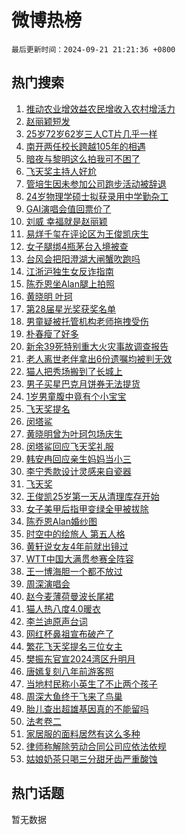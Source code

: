 # 微博热榜

`最后更新时间：2024-09-21 21:21:36 +0800`

## 热门搜索

1. [推动农业增效益农民增收入农村增活力](https://m.weibo.cn/search?containerid=100103type%3D1%26t%3D10%26q%3D%23%E6%8E%A8%E5%8A%A8%E5%86%9C%E4%B8%9A%E5%A2%9E%E6%95%88%E7%9B%8A%E5%86%9C%E6%B0%91%E5%A2%9E%E6%94%B6%E5%85%A5%E5%86%9C%E6%9D%91%E5%A2%9E%E6%B4%BB%E5%8A%9B%23&stream_entry_id=51&isnewpage=1&extparam=seat%3D1%26q%3D%2523%25E6%258E%25A8%25E5%258A%25A8%25E5%2586%259C%25E4%25B8%259A%25E5%25A2%259E%25E6%2595%2588%25E7%259B%258A%25E5%2586%259C%25E6%25B0%2591%25E5%25A2%259E%25E6%2594%25B6%25E5%2585%25A5%25E5%2586%259C%25E6%259D%2591%25E5%25A2%259E%25E6%25B4%25BB%25E5%258A%259B%2523%26pos%3D0%26cate%3D10103%26filter_type%3Drealtimehot%26stream_entry_id%3D51%26c_type%3D51%26dgr%3D0%26display_time%3D1726924895%26pre_seqid%3D172692489595701235216144)
1. [赵丽颖短发](https://m.weibo.cn/search?containerid=100103type%3D1%26t%3D10%26q%3D%E8%B5%B5%E4%B8%BD%E9%A2%96%E7%9F%AD%E5%8F%91&stream_entry_id=31&isnewpage=1&extparam=seat%3D1%26cate%3D5001%26lcate%3D5001%26band_rank%3D1%26stream_entry_id%3D31%26q%3D%25E8%25B5%25B5%25E4%25B8%25BD%25E9%25A2%2596%25E7%259F%25AD%25E5%258F%2591%26dgr%3D0%26flag%3D1%26filter_type%3Drealtimehot%26realpos%3D1%26c_type%3D31%26pos%3D0%26display_time%3D1726924895%26pre_seqid%3D172692489595701235216144)
1. [25岁72岁62岁三人CT片几乎一样](https://m.weibo.cn/search?containerid=100103type%3D1%26t%3D10%26q%3D%2325%E5%B2%8172%E5%B2%8162%E5%B2%81%E4%B8%89%E4%BA%BACT%E7%89%87%E5%87%A0%E4%B9%8E%E4%B8%80%E6%A0%B7%23&stream_entry_id=31&isnewpage=1&extparam=seat%3D1%26cate%3D5001%26lcate%3D5001%26band_rank%3D2%26stream_entry_id%3D31%26q%3D%252325%25E5%25B2%258172%25E5%25B2%258162%25E5%25B2%2581%25E4%25B8%2589%25E4%25BA%25BACT%25E7%2589%2587%25E5%2587%25A0%25E4%25B9%258E%25E4%25B8%2580%25E6%25A0%25B7%2523%26dgr%3D0%26flag%3D2%26filter_type%3Drealtimehot%26realpos%3D2%26c_type%3D31%26pos%3D1%26display_time%3D1726924895%26pre_seqid%3D172692489595701235216144)
1. [南开两任校长跨越105年的相遇](https://m.weibo.cn/search?containerid=100103type%3D1%26t%3D10%26q%3D%23%E5%8D%97%E5%BC%80%E4%B8%A4%E4%BB%BB%E6%A0%A1%E9%95%BF%E8%B7%A8%E8%B6%8A105%E5%B9%B4%E7%9A%84%E7%9B%B8%E9%81%87%23&stream_entry_id=31&isnewpage=1&extparam=seat%3D1%26cate%3D5001%26lcate%3D5001%26band_rank%3D3%26stream_entry_id%3D31%26q%3D%2523%25E5%258D%2597%25E5%25BC%2580%25E4%25B8%25A4%25E4%25BB%25BB%25E6%25A0%25A1%25E9%2595%25BF%25E8%25B7%25A8%25E8%25B6%258A105%25E5%25B9%25B4%25E7%259A%2584%25E7%259B%25B8%25E9%2581%2587%2523%26dgr%3D0%26flag%3D32768%26filter_type%3Drealtimehot%26realpos%3D3%26c_type%3D31%26pos%3D2%26display_time%3D1726924895%26pre_seqid%3D172692489595701235216144)
1. [暗夜与黎明这么拍我可不困了](https://m.weibo.cn/search?containerid=100103type%3D1%26t%3D10%26q%3D%23%E6%9A%97%E5%A4%9C%E4%B8%8E%E9%BB%8E%E6%98%8E%E8%BF%99%E4%B9%88%E6%8B%8D%E6%88%91%E5%8F%AF%E4%B8%8D%E5%9B%B0%E4%BA%86%23&stream_entry_id=31&isnewpage=1&extparam=seat%3D1%26cate%3D5001%26lcate%3D5001%26band_rank%3D4%26stream_entry_id%3D31%26is_ad_pos%3D1%26q%3D%2523%25E6%259A%2597%25E5%25A4%259C%25E4%25B8%258E%25E9%25BB%258E%25E6%2598%258E%25E8%25BF%2599%25E4%25B9%2588%25E6%258B%258D%25E6%2588%2591%25E5%258F%25AF%25E4%25B8%258D%25E5%259B%25B0%25E4%25BA%2586%2523%26dgr%3D0%26adid%3D255743%26filter_type%3Drealtimehot%26c_type%3D31%26pos%3D3%26display_time%3D1726924895%26pre_seqid%3D172692489595701235216144)
1. [飞天奖主持人好尬](https://m.weibo.cn/search?containerid=100103type%3D1%26t%3D10%26q%3D%E9%A3%9E%E5%A4%A9%E5%A5%96%E4%B8%BB%E6%8C%81%E4%BA%BA%E5%A5%BD%E5%B0%AC&stream_entry_id=31&isnewpage=1&extparam=seat%3D1%26cate%3D5001%26lcate%3D5001%26band_rank%3D4%26stream_entry_id%3D31%26q%3D%25E9%25A3%259E%25E5%25A4%25A9%25E5%25A5%2596%25E4%25B8%25BB%25E6%258C%2581%25E4%25BA%25BA%25E5%25A5%25BD%25E5%25B0%25AC%26dgr%3D0%26flag%3D1%26filter_type%3Drealtimehot%26realpos%3D4%26c_type%3D31%26pos%3D4%26display_time%3D1726924895%26pre_seqid%3D172692489595701235216144)
1. [管培生因未参加公司跑步活动被辞退](https://m.weibo.cn/search?containerid=100103type%3D1%26t%3D10%26q%3D%23%E7%AE%A1%E5%9F%B9%E7%94%9F%E5%9B%A0%E6%9C%AA%E5%8F%82%E5%8A%A0%E5%85%AC%E5%8F%B8%E8%B7%91%E6%AD%A5%E6%B4%BB%E5%8A%A8%E8%A2%AB%E8%BE%9E%E9%80%80%23&stream_entry_id=31&isnewpage=1&extparam=seat%3D1%26cate%3D5001%26lcate%3D5001%26band_rank%3D5%26stream_entry_id%3D31%26q%3D%2523%25E7%25AE%25A1%25E5%259F%25B9%25E7%2594%259F%25E5%259B%25A0%25E6%259C%25AA%25E5%258F%2582%25E5%258A%25A0%25E5%2585%25AC%25E5%258F%25B8%25E8%25B7%2591%25E6%25AD%25A5%25E6%25B4%25BB%25E5%258A%25A8%25E8%25A2%25AB%25E8%25BE%259E%25E9%2580%2580%2523%26dgr%3D0%26flag%3D0%26filter_type%3Drealtimehot%26realpos%3D5%26c_type%3D31%26pos%3D5%26display_time%3D1726924895%26pre_seqid%3D172692489595701235216144)
1. [24岁物理学硕士拟获录用中学勤杂工](https://m.weibo.cn/search?containerid=100103type%3D1%26t%3D10%26q%3D%2324%E5%B2%81%E7%89%A9%E7%90%86%E5%AD%A6%E7%A1%95%E5%A3%AB%E6%8B%9F%E8%8E%B7%E5%BD%95%E7%94%A8%E4%B8%AD%E5%AD%A6%E5%8B%A4%E6%9D%82%E5%B7%A5%23&stream_entry_id=31&isnewpage=1&extparam=seat%3D1%26cate%3D5001%26lcate%3D5001%26band_rank%3D6%26stream_entry_id%3D31%26q%3D%252324%25E5%25B2%2581%25E7%2589%25A9%25E7%2590%2586%25E5%25AD%25A6%25E7%25A1%2595%25E5%25A3%25AB%25E6%258B%259F%25E8%258E%25B7%25E5%25BD%2595%25E7%2594%25A8%25E4%25B8%25AD%25E5%25AD%25A6%25E5%258B%25A4%25E6%259D%2582%25E5%25B7%25A5%2523%26dgr%3D0%26flag%3D1%26filter_type%3Drealtimehot%26realpos%3D6%26c_type%3D31%26pos%3D6%26display_time%3D1726924895%26pre_seqid%3D172692489595701235216144)
1. [GAI演唱会值回票价了](https://m.weibo.cn/search?containerid=100103type%3D1%26t%3D10%26q%3D%23GAI%E6%BC%94%E5%94%B1%E4%BC%9A%E5%80%BC%E5%9B%9E%E7%A5%A8%E4%BB%B7%E4%BA%86%23&stream_entry_id=31&isnewpage=1&extparam=seat%3D1%26cate%3D5001%26lcate%3D5001%26band_rank%3D7%26stream_entry_id%3D31%26is_ad_pos%3D1%26q%3D%2523GAI%25E6%25BC%2594%25E5%2594%25B1%25E4%25BC%259A%25E5%2580%25BC%25E5%259B%259E%25E7%25A5%25A8%25E4%25BB%25B7%25E4%25BA%2586%2523%26dgr%3D0%26adid%3D256098%26filter_type%3Drealtimehot%26c_type%3D31%26pos%3D7%26display_time%3D1726924895%26pre_seqid%3D172692489595701235216144)
1. [刘威 幸福就是赵丽颖](https://m.weibo.cn/search?containerid=100103type%3D1%26t%3D10%26q%3D%E5%88%98%E5%A8%81+%E5%B9%B8%E7%A6%8F%E5%B0%B1%E6%98%AF%E8%B5%B5%E4%B8%BD%E9%A2%96&stream_entry_id=31&isnewpage=1&extparam=seat%3D1%26cate%3D5001%26lcate%3D5001%26band_rank%3D7%26stream_entry_id%3D31%26q%3D%25E5%2588%2598%25E5%25A8%2581%2520%25E5%25B9%25B8%25E7%25A6%258F%25E5%25B0%25B1%25E6%2598%25AF%25E8%25B5%25B5%25E4%25B8%25BD%25E9%25A2%2596%26dgr%3D0%26flag%3D1%26filter_type%3Drealtimehot%26realpos%3D7%26c_type%3D31%26pos%3D8%26display_time%3D1726924895%26pre_seqid%3D172692489595701235216144)
1. [易烊千玺在评论区为王俊凯庆生](https://m.weibo.cn/search?containerid=100103type%3D1%26t%3D10%26q%3D%23%E6%98%93%E7%83%8A%E5%8D%83%E7%8E%BA%E5%9C%A8%E8%AF%84%E8%AE%BA%E5%8C%BA%E4%B8%BA%E7%8E%8B%E4%BF%8A%E5%87%AF%E5%BA%86%E7%94%9F%23&stream_entry_id=31&isnewpage=1&extparam=seat%3D1%26cate%3D5001%26lcate%3D5001%26band_rank%3D8%26stream_entry_id%3D31%26q%3D%2523%25E6%2598%2593%25E7%2583%258A%25E5%258D%2583%25E7%258E%25BA%25E5%259C%25A8%25E8%25AF%2584%25E8%25AE%25BA%25E5%258C%25BA%25E4%25B8%25BA%25E7%258E%258B%25E4%25BF%258A%25E5%2587%25AF%25E5%25BA%2586%25E7%2594%259F%2523%26dgr%3D0%26flag%3D16%26filter_type%3Drealtimehot%26realpos%3D8%26c_type%3D31%26pos%3D9%26display_time%3D1726924895%26pre_seqid%3D172692489595701235216144)
1. [女子腿绑4瓶茅台入境被查](https://m.weibo.cn/search?containerid=100103type%3D1%26t%3D10%26q%3D%23%E5%A5%B3%E5%AD%90%E8%85%BF%E7%BB%914%E7%93%B6%E8%8C%85%E5%8F%B0%E5%85%A5%E5%A2%83%E8%A2%AB%E6%9F%A5%23&stream_entry_id=31&isnewpage=1&extparam=seat%3D1%26cate%3D5001%26lcate%3D5001%26band_rank%3D9%26stream_entry_id%3D31%26q%3D%2523%25E5%25A5%25B3%25E5%25AD%2590%25E8%2585%25BF%25E7%25BB%25914%25E7%2593%25B6%25E8%258C%2585%25E5%258F%25B0%25E5%2585%25A5%25E5%25A2%2583%25E8%25A2%25AB%25E6%259F%25A5%2523%26dgr%3D0%26flag%3D0%26filter_type%3Drealtimehot%26realpos%3D9%26c_type%3D31%26pos%3D10%26display_time%3D1726924895%26pre_seqid%3D172692489595701235216144)
1. [台风会把阳澄湖大闸蟹吹跑吗](https://m.weibo.cn/search?containerid=100103type%3D1%26t%3D10%26q%3D%23%E5%8F%B0%E9%A3%8E%E4%BC%9A%E6%8A%8A%E9%98%B3%E6%BE%84%E6%B9%96%E5%A4%A7%E9%97%B8%E8%9F%B9%E5%90%B9%E8%B7%91%E5%90%97%23&stream_entry_id=31&isnewpage=1&extparam=seat%3D1%26cate%3D5001%26lcate%3D5001%26band_rank%3D10%26stream_entry_id%3D31%26q%3D%2523%25E5%258F%25B0%25E9%25A3%258E%25E4%25BC%259A%25E6%258A%258A%25E9%2598%25B3%25E6%25BE%2584%25E6%25B9%2596%25E5%25A4%25A7%25E9%2597%25B8%25E8%259F%25B9%25E5%2590%25B9%25E8%25B7%2591%25E5%2590%2597%2523%26dgr%3D0%26flag%3D1%26filter_type%3Drealtimehot%26realpos%3D10%26c_type%3D31%26pos%3D11%26display_time%3D1726924895%26pre_seqid%3D172692489595701235216144)
1. [江浙沪独生女反诈指南](https://m.weibo.cn/search?containerid=100103type%3D1%26t%3D10%26q%3D%E6%B1%9F%E6%B5%99%E6%B2%AA%E7%8B%AC%E7%94%9F%E5%A5%B3%E5%8F%8D%E8%AF%88%E6%8C%87%E5%8D%97&stream_entry_id=31&isnewpage=1&extparam=seat%3D1%26cate%3D5001%26lcate%3D5001%26band_rank%3D11%26stream_entry_id%3D31%26q%3D%25E6%25B1%259F%25E6%25B5%2599%25E6%25B2%25AA%25E7%258B%25AC%25E7%2594%259F%25E5%25A5%25B3%25E5%258F%258D%25E8%25AF%2588%25E6%258C%2587%25E5%258D%2597%26dgr%3D0%26flag%3D1%26filter_type%3Drealtimehot%26realpos%3D11%26c_type%3D31%26pos%3D12%26display_time%3D1726924895%26pre_seqid%3D172692489595701235216144)
1. [陈乔恩坐Alan腿上拍照](https://m.weibo.cn/search?containerid=100103type%3D1%26t%3D10%26q%3D%23%E9%99%88%E4%B9%94%E6%81%A9%E5%9D%90Alan%E8%85%BF%E4%B8%8A%E6%8B%8D%E7%85%A7%23&stream_entry_id=31&isnewpage=1&extparam=seat%3D1%26cate%3D5001%26lcate%3D5001%26band_rank%3D12%26stream_entry_id%3D31%26q%3D%2523%25E9%2599%2588%25E4%25B9%2594%25E6%2581%25A9%25E5%259D%2590Alan%25E8%2585%25BF%25E4%25B8%258A%25E6%258B%258D%25E7%2585%25A7%2523%26dgr%3D0%26flag%3D1%26filter_type%3Drealtimehot%26realpos%3D12%26c_type%3D31%26pos%3D13%26display_time%3D1726924895%26pre_seqid%3D172692489595701235216144)
1. [黄晓明 叶珂](https://m.weibo.cn/search?containerid=100103type%3D1%26t%3D10%26q%3D%E9%BB%84%E6%99%93%E6%98%8E+%E5%8F%B6%E7%8F%82&stream_entry_id=31&isnewpage=1&extparam=seat%3D1%26cate%3D5001%26lcate%3D5001%26band_rank%3D13%26stream_entry_id%3D31%26q%3D%25E9%25BB%2584%25E6%2599%2593%25E6%2598%258E%2520%25E5%258F%25B6%25E7%258F%2582%26dgr%3D0%26flag%3D2%26filter_type%3Drealtimehot%26realpos%3D13%26c_type%3D31%26pos%3D14%26display_time%3D1726924895%26pre_seqid%3D172692489595701235216144)
1. [第28届星光奖获奖名单](https://m.weibo.cn/search?containerid=100103type%3D1%26t%3D10%26q%3D%23%E7%AC%AC28%E5%B1%8A%E6%98%9F%E5%85%89%E5%A5%96%E8%8E%B7%E5%A5%96%E5%90%8D%E5%8D%95%23&stream_entry_id=31&isnewpage=1&extparam=seat%3D1%26cate%3D5001%26lcate%3D5001%26band_rank%3D14%26stream_entry_id%3D31%26q%3D%2523%25E7%25AC%25AC28%25E5%25B1%258A%25E6%2598%259F%25E5%2585%2589%25E5%25A5%2596%25E8%258E%25B7%25E5%25A5%2596%25E5%2590%258D%25E5%258D%2595%2523%26dgr%3D0%26flag%3D1%26filter_type%3Drealtimehot%26realpos%3D14%26c_type%3D31%26pos%3D15%26display_time%3D1726924895%26pre_seqid%3D172692489595701235216144)
1. [男童疑被托管机构老师拖拽受伤](https://m.weibo.cn/search?containerid=100103type%3D1%26t%3D10%26q%3D%23%E7%94%B7%E7%AB%A5%E7%96%91%E8%A2%AB%E6%89%98%E7%AE%A1%E6%9C%BA%E6%9E%84%E8%80%81%E5%B8%88%E6%8B%96%E6%8B%BD%E5%8F%97%E4%BC%A4%23&stream_entry_id=31&isnewpage=1&extparam=seat%3D1%26cate%3D5001%26lcate%3D5001%26band_rank%3D15%26stream_entry_id%3D31%26q%3D%2523%25E7%2594%25B7%25E7%25AB%25A5%25E7%2596%2591%25E8%25A2%25AB%25E6%2589%2598%25E7%25AE%25A1%25E6%259C%25BA%25E6%259E%2584%25E8%2580%2581%25E5%25B8%2588%25E6%258B%2596%25E6%258B%25BD%25E5%258F%2597%25E4%25BC%25A4%2523%26dgr%3D0%26flag%3D1%26filter_type%3Drealtimehot%26realpos%3D15%26c_type%3D31%26pos%3D16%26display_time%3D1726924895%26pre_seqid%3D172692489595701235216144)
1. [朴春瘦了好多](https://m.weibo.cn/search?containerid=100103type%3D1%26t%3D10%26q%3D%23%E6%9C%B4%E6%98%A5%E7%98%A6%E4%BA%86%E5%A5%BD%E5%A4%9A%23&stream_entry_id=31&isnewpage=1&extparam=seat%3D1%26cate%3D5001%26lcate%3D5001%26band_rank%3D16%26stream_entry_id%3D31%26q%3D%2523%25E6%259C%25B4%25E6%2598%25A5%25E7%2598%25A6%25E4%25BA%2586%25E5%25A5%25BD%25E5%25A4%259A%2523%26dgr%3D0%26flag%3D1%26filter_type%3Drealtimehot%26realpos%3D16%26c_type%3D31%26pos%3D17%26display_time%3D1726924895%26pre_seqid%3D172692489595701235216144)
1. [新余39死特别重大火灾事故调查报告](https://m.weibo.cn/search?containerid=100103type%3D1%26t%3D10%26q%3D%23%E6%96%B0%E4%BD%9939%E6%AD%BB%E7%89%B9%E5%88%AB%E9%87%8D%E5%A4%A7%E7%81%AB%E7%81%BE%E4%BA%8B%E6%95%85%E8%B0%83%E6%9F%A5%E6%8A%A5%E5%91%8A%23&stream_entry_id=31&isnewpage=1&extparam=seat%3D1%26cate%3D5001%26lcate%3D5001%26band_rank%3D17%26stream_entry_id%3D31%26q%3D%2523%25E6%2596%25B0%25E4%25BD%259939%25E6%25AD%25BB%25E7%2589%25B9%25E5%2588%25AB%25E9%2587%258D%25E5%25A4%25A7%25E7%2581%25AB%25E7%2581%25BE%25E4%25BA%258B%25E6%2595%2585%25E8%25B0%2583%25E6%259F%25A5%25E6%258A%25A5%25E5%2591%258A%2523%26dgr%3D0%26flag%3D0%26filter_type%3Drealtimehot%26realpos%3D17%26c_type%3D31%26pos%3D18%26display_time%3D1726924895%26pre_seqid%3D172692489595701235216144)
1. [老人离世老伴拿出6份遗嘱均被判无效](https://m.weibo.cn/search?containerid=100103type%3D1%26t%3D10%26q%3D%23%E8%80%81%E4%BA%BA%E7%A6%BB%E4%B8%96%E8%80%81%E4%BC%B4%E6%8B%BF%E5%87%BA6%E4%BB%BD%E9%81%97%E5%98%B1%E5%9D%87%E8%A2%AB%E5%88%A4%E6%97%A0%E6%95%88%23&stream_entry_id=31&isnewpage=1&extparam=seat%3D1%26cate%3D5001%26lcate%3D5001%26band_rank%3D18%26stream_entry_id%3D31%26q%3D%2523%25E8%2580%2581%25E4%25BA%25BA%25E7%25A6%25BB%25E4%25B8%2596%25E8%2580%2581%25E4%25BC%25B4%25E6%258B%25BF%25E5%2587%25BA6%25E4%25BB%25BD%25E9%2581%2597%25E5%2598%25B1%25E5%259D%2587%25E8%25A2%25AB%25E5%2588%25A4%25E6%2597%25A0%25E6%2595%2588%2523%26dgr%3D0%26flag%3D0%26filter_type%3Drealtimehot%26realpos%3D18%26c_type%3D31%26pos%3D19%26display_time%3D1726924895%26pre_seqid%3D172692489595701235216144)
1. [猫人把秀场搬到了长城上](https://m.weibo.cn/search?containerid=100103type%3D1%26t%3D10%26q%3D%23%E7%8C%AB%E4%BA%BA%E6%8A%8A%E7%A7%80%E5%9C%BA%E6%90%AC%E5%88%B0%E4%BA%86%E9%95%BF%E5%9F%8E%E4%B8%8A%23&stream_entry_id=31&isnewpage=1&extparam=seat%3D1%26cate%3D5001%26lcate%3D5001%26band_rank%3D19%26stream_entry_id%3D31%26q%3D%2523%25E7%258C%25AB%25E4%25BA%25BA%25E6%258A%258A%25E7%25A7%2580%25E5%259C%25BA%25E6%2590%25AC%25E5%2588%25B0%25E4%25BA%2586%25E9%2595%25BF%25E5%259F%258E%25E4%25B8%258A%2523%26dgr%3D0%26flag%3D0%26adid%3D255396%26filter_type%3Drealtimehot%26realpos%3D19%26c_type%3D31%26pos%3D20%26display_time%3D1726924895%26pre_seqid%3D172692489595701235216144)
1. [男子买星巴克月饼券无法提货](https://m.weibo.cn/search?containerid=100103type%3D1%26t%3D10%26q%3D%23%E7%94%B7%E5%AD%90%E4%B9%B0%E6%98%9F%E5%B7%B4%E5%85%8B%E6%9C%88%E9%A5%BC%E5%88%B8%E6%97%A0%E6%B3%95%E6%8F%90%E8%B4%A7%23&stream_entry_id=31&isnewpage=1&extparam=seat%3D1%26cate%3D5001%26lcate%3D5001%26band_rank%3D20%26stream_entry_id%3D31%26q%3D%2523%25E7%2594%25B7%25E5%25AD%2590%25E4%25B9%25B0%25E6%2598%259F%25E5%25B7%25B4%25E5%2585%258B%25E6%259C%2588%25E9%25A5%25BC%25E5%2588%25B8%25E6%2597%25A0%25E6%25B3%2595%25E6%258F%2590%25E8%25B4%25A7%2523%26dgr%3D0%26flag%3D1%26filter_type%3Drealtimehot%26realpos%3D20%26c_type%3D31%26pos%3D21%26display_time%3D1726924895%26pre_seqid%3D172692489595701235216144)
1. [1岁男童腹中竟有个小宝宝](https://m.weibo.cn/search?containerid=100103type%3D1%26t%3D10%26q%3D%231%E5%B2%81%E7%94%B7%E7%AB%A5%E8%85%B9%E4%B8%AD%E7%AB%9F%E6%9C%89%E4%B8%AA%E5%B0%8F%E5%AE%9D%E5%AE%9D%23&stream_entry_id=31&isnewpage=1&extparam=seat%3D1%26cate%3D5001%26lcate%3D5001%26band_rank%3D21%26stream_entry_id%3D31%26q%3D%25231%25E5%25B2%2581%25E7%2594%25B7%25E7%25AB%25A5%25E8%2585%25B9%25E4%25B8%25AD%25E7%25AB%259F%25E6%259C%2589%25E4%25B8%25AA%25E5%25B0%258F%25E5%25AE%259D%25E5%25AE%259D%2523%26dgr%3D0%26flag%3D2%26filter_type%3Drealtimehot%26realpos%3D21%26c_type%3D31%26pos%3D22%26display_time%3D1726924895%26pre_seqid%3D172692489595701235216144)
1. [飞天奖提名](https://m.weibo.cn/search?containerid=100103type%3D1%26t%3D10%26q%3D%E9%A3%9E%E5%A4%A9%E5%A5%96%E6%8F%90%E5%90%8D&stream_entry_id=31&isnewpage=1&extparam=seat%3D1%26cate%3D5001%26lcate%3D5001%26band_rank%3D22%26stream_entry_id%3D31%26q%3D%25E9%25A3%259E%25E5%25A4%25A9%25E5%25A5%2596%25E6%258F%2590%25E5%2590%258D%26dgr%3D0%26flag%3D1%26filter_type%3Drealtimehot%26realpos%3D22%26c_type%3D31%26pos%3D23%26display_time%3D1726924895%26pre_seqid%3D172692489595701235216144)
1. [闵塔鲨](https://m.weibo.cn/search?containerid=100103type%3D1%26t%3D10%26q%3D%E9%97%B5%E5%A1%94%E9%B2%A8&stream_entry_id=31&isnewpage=1&extparam=seat%3D1%26cate%3D5001%26lcate%3D5001%26band_rank%3D23%26stream_entry_id%3D31%26q%3D%25E9%2597%25B5%25E5%25A1%2594%25E9%25B2%25A8%26dgr%3D0%26flag%3D0%26filter_type%3Drealtimehot%26realpos%3D23%26c_type%3D31%26pos%3D24%26display_time%3D1726924895%26pre_seqid%3D172692489595701235216144)
1. [黄晓明曾为叶珂包场庆生](https://m.weibo.cn/search?containerid=100103type%3D1%26t%3D10%26q%3D%23%E9%BB%84%E6%99%93%E6%98%8E%E6%9B%BE%E4%B8%BA%E5%8F%B6%E7%8F%82%E5%8C%85%E5%9C%BA%E5%BA%86%E7%94%9F%23&stream_entry_id=31&isnewpage=1&extparam=seat%3D1%26cate%3D5001%26lcate%3D5001%26band_rank%3D24%26stream_entry_id%3D31%26q%3D%2523%25E9%25BB%2584%25E6%2599%2593%25E6%2598%258E%25E6%259B%25BE%25E4%25B8%25BA%25E5%258F%25B6%25E7%258F%2582%25E5%258C%2585%25E5%259C%25BA%25E5%25BA%2586%25E7%2594%259F%2523%26dgr%3D0%26flag%3D2%26filter_type%3Drealtimehot%26realpos%3D24%26c_type%3D31%26pos%3D25%26display_time%3D1726924895%26pre_seqid%3D172692489595701235216144)
1. [闵塔鲨回应飞天奖礼服](https://m.weibo.cn/search?containerid=100103type%3D1%26t%3D10%26q%3D%E9%97%B5%E5%A1%94%E9%B2%A8%E5%9B%9E%E5%BA%94%E9%A3%9E%E5%A4%A9%E5%A5%96%E7%A4%BC%E6%9C%8D&stream_entry_id=31&isnewpage=1&extparam=seat%3D1%26cate%3D5001%26lcate%3D5001%26band_rank%3D25%26stream_entry_id%3D31%26q%3D%25E9%2597%25B5%25E5%25A1%2594%25E9%25B2%25A8%25E5%259B%259E%25E5%25BA%2594%25E9%25A3%259E%25E5%25A4%25A9%25E5%25A5%2596%25E7%25A4%25BC%25E6%259C%258D%26dgr%3D0%26flag%3D0%26filter_type%3Drealtimehot%26realpos%3D25%26c_type%3D31%26pos%3D26%26display_time%3D1726924895%26pre_seqid%3D172692489595701235216144)
1. [韩安冉回应亲生妈妈当小三](https://m.weibo.cn/search?containerid=100103type%3D1%26t%3D10%26q%3D%23%E9%9F%A9%E5%AE%89%E5%86%89%E5%9B%9E%E5%BA%94%E4%BA%B2%E7%94%9F%E5%A6%88%E5%A6%88%E5%BD%93%E5%B0%8F%E4%B8%89%23&stream_entry_id=31&isnewpage=1&extparam=seat%3D1%26cate%3D5001%26lcate%3D5001%26band_rank%3D26%26stream_entry_id%3D31%26q%3D%2523%25E9%259F%25A9%25E5%25AE%2589%25E5%2586%2589%25E5%259B%259E%25E5%25BA%2594%25E4%25BA%25B2%25E7%2594%259F%25E5%25A6%2588%25E5%25A6%2588%25E5%25BD%2593%25E5%25B0%258F%25E4%25B8%2589%2523%26dgr%3D0%26flag%3D1%26filter_type%3Drealtimehot%26realpos%3D26%26c_type%3D31%26pos%3D27%26display_time%3D1726924895%26pre_seqid%3D172692489595701235216144)
1. [李宁秀款设计灵感来自瓷器](https://m.weibo.cn/search?containerid=100103type%3D1%26t%3D10%26q%3D%E6%9D%8E%E5%AE%81%E7%A7%80%E6%AC%BE%E8%AE%BE%E8%AE%A1%E7%81%B5%E6%84%9F%E6%9D%A5%E8%87%AA%E7%93%B7%E5%99%A8&stream_entry_id=31&isnewpage=1&extparam=seat%3D1%26cate%3D5001%26lcate%3D5001%26band_rank%3D27%26stream_entry_id%3D31%26q%3D%25E6%259D%258E%25E5%25AE%2581%25E7%25A7%2580%25E6%25AC%25BE%25E8%25AE%25BE%25E8%25AE%25A1%25E7%2581%25B5%25E6%2584%259F%25E6%259D%25A5%25E8%2587%25AA%25E7%2593%25B7%25E5%2599%25A8%26dgr%3D0%26flag%3D0%26adid%3D256171%26filter_type%3Drealtimehot%26realpos%3D27%26c_type%3D31%26pos%3D28%26display_time%3D1726924895%26pre_seqid%3D172692489595701235216144)
1. [飞天奖](https://m.weibo.cn/search?containerid=100103type%3D1%26t%3D10%26q%3D%E9%A3%9E%E5%A4%A9%E5%A5%96&stream_entry_id=31&isnewpage=1&extparam=seat%3D1%26cate%3D5001%26lcate%3D5001%26band_rank%3D28%26stream_entry_id%3D31%26q%3D%25E9%25A3%259E%25E5%25A4%25A9%25E5%25A5%2596%26dgr%3D0%26flag%3D0%26filter_type%3Drealtimehot%26realpos%3D28%26c_type%3D31%26pos%3D29%26display_time%3D1726924895%26pre_seqid%3D172692489595701235216144)
1. [王俊凯25岁第一天从清理库存开始](https://m.weibo.cn/search?containerid=100103type%3D1%26t%3D10%26q%3D%23%E7%8E%8B%E4%BF%8A%E5%87%AF25%E5%B2%81%E7%AC%AC%E4%B8%80%E5%A4%A9%E4%BB%8E%E6%B8%85%E7%90%86%E5%BA%93%E5%AD%98%E5%BC%80%E5%A7%8B%23&stream_entry_id=31&isnewpage=1&extparam=seat%3D1%26cate%3D5001%26lcate%3D5001%26band_rank%3D29%26stream_entry_id%3D31%26q%3D%2523%25E7%258E%258B%25E4%25BF%258A%25E5%2587%25AF25%25E5%25B2%2581%25E7%25AC%25AC%25E4%25B8%2580%25E5%25A4%25A9%25E4%25BB%258E%25E6%25B8%2585%25E7%2590%2586%25E5%25BA%2593%25E5%25AD%2598%25E5%25BC%2580%25E5%25A7%258B%2523%26dgr%3D0%26flag%3D0%26filter_type%3Drealtimehot%26realpos%3D29%26c_type%3D31%26pos%3D30%26display_time%3D1726924895%26pre_seqid%3D172692489595701235216144)
1. [女子美甲后指甲变绿全甲被拔除](https://m.weibo.cn/search?containerid=100103type%3D1%26t%3D10%26q%3D%23%E5%A5%B3%E5%AD%90%E7%BE%8E%E7%94%B2%E5%90%8E%E6%8C%87%E7%94%B2%E5%8F%98%E7%BB%BF%E5%85%A8%E7%94%B2%E8%A2%AB%E6%8B%94%E9%99%A4%23&stream_entry_id=31&isnewpage=1&extparam=seat%3D1%26cate%3D5001%26lcate%3D5001%26band_rank%3D30%26stream_entry_id%3D31%26q%3D%2523%25E5%25A5%25B3%25E5%25AD%2590%25E7%25BE%258E%25E7%2594%25B2%25E5%2590%258E%25E6%258C%2587%25E7%2594%25B2%25E5%258F%2598%25E7%25BB%25BF%25E5%2585%25A8%25E7%2594%25B2%25E8%25A2%25AB%25E6%258B%2594%25E9%2599%25A4%2523%26dgr%3D0%26flag%3D0%26filter_type%3Drealtimehot%26realpos%3D30%26c_type%3D31%26pos%3D31%26display_time%3D1726924895%26pre_seqid%3D172692489595701235216144)
1. [陈乔恩Alan婚纱图](https://m.weibo.cn/search?containerid=100103type%3D1%26t%3D10%26q%3D%23%E9%99%88%E4%B9%94%E6%81%A9Alan%E5%A9%9A%E7%BA%B1%E5%9B%BE%23&stream_entry_id=31&isnewpage=1&extparam=seat%3D1%26cate%3D5001%26lcate%3D5001%26band_rank%3D31%26stream_entry_id%3D31%26q%3D%2523%25E9%2599%2588%25E4%25B9%2594%25E6%2581%25A9Alan%25E5%25A9%259A%25E7%25BA%25B1%25E5%259B%25BE%2523%26dgr%3D0%26flag%3D1%26filter_type%3Drealtimehot%26realpos%3D31%26c_type%3D31%26pos%3D32%26display_time%3D1726924895%26pre_seqid%3D172692489595701235216144)
1. [时空中的绘旅人 第五人格](https://m.weibo.cn/search?containerid=100103type%3D1%26t%3D10%26q%3D%E6%97%B6%E7%A9%BA%E4%B8%AD%E7%9A%84%E7%BB%98%E6%97%85%E4%BA%BA+%E7%AC%AC%E4%BA%94%E4%BA%BA%E6%A0%BC&stream_entry_id=31&isnewpage=1&extparam=seat%3D1%26cate%3D5001%26lcate%3D5001%26band_rank%3D32%26stream_entry_id%3D31%26q%3D%25E6%2597%25B6%25E7%25A9%25BA%25E4%25B8%25AD%25E7%259A%2584%25E7%25BB%2598%25E6%2597%2585%25E4%25BA%25BA%2520%25E7%25AC%25AC%25E4%25BA%2594%25E4%25BA%25BA%25E6%25A0%25BC%26dgr%3D0%26flag%3D1%26filter_type%3Drealtimehot%26realpos%3D32%26c_type%3D31%26pos%3D33%26display_time%3D1726924895%26pre_seqid%3D172692489595701235216144)
1. [黄轩说女友4年前就出镜过](https://m.weibo.cn/search?containerid=100103type%3D1%26t%3D10%26q%3D%23%E9%BB%84%E8%BD%A9%E8%AF%B4%E5%A5%B3%E5%8F%8B4%E5%B9%B4%E5%89%8D%E5%B0%B1%E5%87%BA%E9%95%9C%E8%BF%87%23&stream_entry_id=31&isnewpage=1&extparam=seat%3D1%26cate%3D5001%26lcate%3D5001%26band_rank%3D33%26stream_entry_id%3D31%26q%3D%2523%25E9%25BB%2584%25E8%25BD%25A9%25E8%25AF%25B4%25E5%25A5%25B3%25E5%258F%258B4%25E5%25B9%25B4%25E5%2589%258D%25E5%25B0%25B1%25E5%2587%25BA%25E9%2595%259C%25E8%25BF%2587%2523%26dgr%3D0%26flag%3D0%26filter_type%3Drealtimehot%26realpos%3D33%26c_type%3D31%26pos%3D34%26display_time%3D1726924895%26pre_seqid%3D172692489595701235216144)
1. [WTT中国大满贯参赛全阵容](https://m.weibo.cn/search?containerid=100103type%3D1%26t%3D10%26q%3D%23WTT%E4%B8%AD%E5%9B%BD%E5%A4%A7%E6%BB%A1%E8%B4%AF%E5%8F%82%E8%B5%9B%E5%85%A8%E9%98%B5%E5%AE%B9%23&stream_entry_id=31&isnewpage=1&extparam=seat%3D1%26cate%3D5001%26lcate%3D5001%26band_rank%3D34%26stream_entry_id%3D31%26q%3D%2523WTT%25E4%25B8%25AD%25E5%259B%25BD%25E5%25A4%25A7%25E6%25BB%25A1%25E8%25B4%25AF%25E5%258F%2582%25E8%25B5%259B%25E5%2585%25A8%25E9%2598%25B5%25E5%25AE%25B9%2523%26dgr%3D0%26flag%3D1%26filter_type%3Drealtimehot%26realpos%3D34%26c_type%3D31%26pos%3D35%26display_time%3D1726924895%26pre_seqid%3D172692489595701235216144)
1. [王一博海胆一个都不放过](https://m.weibo.cn/search?containerid=100103type%3D1%26t%3D10%26q%3D%23%E7%8E%8B%E4%B8%80%E5%8D%9A%E6%B5%B7%E8%83%86%E4%B8%80%E4%B8%AA%E9%83%BD%E4%B8%8D%E6%94%BE%E8%BF%87%23&stream_entry_id=31&isnewpage=1&extparam=seat%3D1%26cate%3D5001%26lcate%3D5001%26band_rank%3D35%26stream_entry_id%3D31%26q%3D%2523%25E7%258E%258B%25E4%25B8%2580%25E5%258D%259A%25E6%25B5%25B7%25E8%2583%2586%25E4%25B8%2580%25E4%25B8%25AA%25E9%2583%25BD%25E4%25B8%258D%25E6%2594%25BE%25E8%25BF%2587%2523%26dgr%3D0%26flag%3D1%26filter_type%3Drealtimehot%26realpos%3D35%26c_type%3D31%26pos%3D36%26display_time%3D1726924895%26pre_seqid%3D172692489595701235216144)
1. [周深演唱会](https://m.weibo.cn/search?containerid=100103type%3D1%26t%3D10%26q%3D%E5%91%A8%E6%B7%B1%E6%BC%94%E5%94%B1%E4%BC%9A&stream_entry_id=31&isnewpage=1&extparam=seat%3D1%26cate%3D5001%26lcate%3D5001%26band_rank%3D36%26stream_entry_id%3D31%26q%3D%25E5%2591%25A8%25E6%25B7%25B1%25E6%25BC%2594%25E5%2594%25B1%25E4%25BC%259A%26dgr%3D0%26flag%3D1%26filter_type%3Drealtimehot%26realpos%3D36%26c_type%3D31%26pos%3D37%26display_time%3D1726924895%26pre_seqid%3D172692489595701235216144)
1. [赵今麦薄荷曼波长尾裙](https://m.weibo.cn/search?containerid=100103type%3D1%26t%3D10%26q%3D%23%E8%B5%B5%E4%BB%8A%E9%BA%A6%E8%96%84%E8%8D%B7%E6%9B%BC%E6%B3%A2%E9%95%BF%E5%B0%BE%E8%A3%99%23&stream_entry_id=31&isnewpage=1&extparam=seat%3D1%26cate%3D5001%26lcate%3D5001%26band_rank%3D37%26stream_entry_id%3D31%26q%3D%2523%25E8%25B5%25B5%25E4%25BB%258A%25E9%25BA%25A6%25E8%2596%2584%25E8%258D%25B7%25E6%259B%25BC%25E6%25B3%25A2%25E9%2595%25BF%25E5%25B0%25BE%25E8%25A3%2599%2523%26dgr%3D0%26flag%3D1%26filter_type%3Drealtimehot%26realpos%3D37%26c_type%3D31%26pos%3D38%26display_time%3D1726924895%26pre_seqid%3D172692489595701235216144)
1. [猫人热八度4.0暖衣](https://m.weibo.cn/search?containerid=100103type%3D1%26t%3D10%26q%3D%E7%8C%AB%E4%BA%BA%E7%83%AD%E5%85%AB%E5%BA%A64.0%E6%9A%96%E8%A1%A3&stream_entry_id=31&isnewpage=1&extparam=seat%3D1%26cate%3D5001%26lcate%3D5001%26band_rank%3D38%26stream_entry_id%3D31%26q%3D%25E7%258C%25AB%25E4%25BA%25BA%25E7%2583%25AD%25E5%2585%25AB%25E5%25BA%25A64.0%25E6%259A%2596%25E8%25A1%25A3%26dgr%3D0%26flag%3D0%26adid%3D256162%26filter_type%3Drealtimehot%26realpos%3D38%26c_type%3D31%26pos%3D39%26display_time%3D1726924895%26pre_seqid%3D172692489595701235216144)
1. [李兰迪原声台词](https://m.weibo.cn/search?containerid=100103type%3D1%26t%3D10%26q%3D%E6%9D%8E%E5%85%B0%E8%BF%AA%E5%8E%9F%E5%A3%B0%E5%8F%B0%E8%AF%8D&stream_entry_id=31&isnewpage=1&extparam=seat%3D1%26cate%3D5001%26lcate%3D5001%26band_rank%3D39%26stream_entry_id%3D31%26q%3D%25E6%259D%258E%25E5%2585%25B0%25E8%25BF%25AA%25E5%258E%259F%25E5%25A3%25B0%25E5%258F%25B0%25E8%25AF%258D%26dgr%3D0%26flag%3D1%26filter_type%3Drealtimehot%26realpos%3D39%26c_type%3D31%26pos%3D40%26display_time%3D1726924895%26pre_seqid%3D172692489595701235216144)
1. [网红杯鼻祖宣布破产了](https://m.weibo.cn/search?containerid=100103type%3D1%26t%3D10%26q%3D%23%E7%BD%91%E7%BA%A2%E6%9D%AF%E9%BC%BB%E7%A5%96%E5%AE%A3%E5%B8%83%E7%A0%B4%E4%BA%A7%E4%BA%86%23&stream_entry_id=31&isnewpage=1&extparam=seat%3D1%26cate%3D5001%26lcate%3D5001%26band_rank%3D40%26stream_entry_id%3D31%26q%3D%2523%25E7%25BD%2591%25E7%25BA%25A2%25E6%259D%25AF%25E9%25BC%25BB%25E7%25A5%2596%25E5%25AE%25A3%25E5%25B8%2583%25E7%25A0%25B4%25E4%25BA%25A7%25E4%25BA%2586%2523%26dgr%3D0%26flag%3D1%26filter_type%3Drealtimehot%26realpos%3D40%26c_type%3D31%26pos%3D41%26display_time%3D1726924895%26pre_seqid%3D172692489595701235216144)
1. [繁花飞天奖提名三位女主](https://m.weibo.cn/search?containerid=100103type%3D1%26t%3D10%26q%3D%23%E7%B9%81%E8%8A%B1%E9%A3%9E%E5%A4%A9%E5%A5%96%E6%8F%90%E5%90%8D%E4%B8%89%E4%BD%8D%E5%A5%B3%E4%B8%BB%23&stream_entry_id=31&isnewpage=1&extparam=seat%3D1%26cate%3D5001%26lcate%3D5001%26band_rank%3D41%26stream_entry_id%3D31%26q%3D%2523%25E7%25B9%2581%25E8%258A%25B1%25E9%25A3%259E%25E5%25A4%25A9%25E5%25A5%2596%25E6%258F%2590%25E5%2590%258D%25E4%25B8%2589%25E4%25BD%258D%25E5%25A5%25B3%25E4%25B8%25BB%2523%26dgr%3D0%26flag%3D1%26filter_type%3Drealtimehot%26realpos%3D41%26c_type%3D31%26pos%3D42%26display_time%3D1726924895%26pre_seqid%3D172692489595701235216144)
1. [樊振东官宣2024湾区升明月](https://m.weibo.cn/search?containerid=100103type%3D1%26t%3D10%26q%3D%23%E6%A8%8A%E6%8C%AF%E4%B8%9C%E5%AE%98%E5%AE%A32024%E6%B9%BE%E5%8C%BA%E5%8D%87%E6%98%8E%E6%9C%88%23&stream_entry_id=31&isnewpage=1&extparam=seat%3D1%26cate%3D5001%26lcate%3D5001%26band_rank%3D42%26stream_entry_id%3D31%26q%3D%2523%25E6%25A8%258A%25E6%258C%25AF%25E4%25B8%259C%25E5%25AE%2598%25E5%25AE%25A32024%25E6%25B9%25BE%25E5%258C%25BA%25E5%258D%2587%25E6%2598%258E%25E6%259C%2588%2523%26dgr%3D0%26flag%3D1%26filter_type%3Drealtimehot%26realpos%3D42%26c_type%3D31%26pos%3D43%26display_time%3D1726924895%26pre_seqid%3D172692489595701235216144)
1. [唐嫣复刻八年前游客照](https://m.weibo.cn/search?containerid=100103type%3D1%26t%3D10%26q%3D%23%E5%94%90%E5%AB%A3%E5%A4%8D%E5%88%BB%E5%85%AB%E5%B9%B4%E5%89%8D%E6%B8%B8%E5%AE%A2%E7%85%A7%23&stream_entry_id=31&isnewpage=1&extparam=seat%3D1%26cate%3D5001%26lcate%3D5001%26band_rank%3D43%26stream_entry_id%3D31%26q%3D%2523%25E5%2594%2590%25E5%25AB%25A3%25E5%25A4%258D%25E5%2588%25BB%25E5%2585%25AB%25E5%25B9%25B4%25E5%2589%258D%25E6%25B8%25B8%25E5%25AE%25A2%25E7%2585%25A7%2523%26dgr%3D0%26flag%3D1%26filter_type%3Drealtimehot%26realpos%3D43%26c_type%3D31%26pos%3D44%26display_time%3D1726924895%26pre_seqid%3D172692489595701235216144)
1. [当地村民称小英生了不止两个孩子](https://m.weibo.cn/search?containerid=100103type%3D1%26t%3D10%26q%3D%23%E5%BD%93%E5%9C%B0%E6%9D%91%E6%B0%91%E7%A7%B0%E5%B0%8F%E8%8B%B1%E7%94%9F%E4%BA%86%E4%B8%8D%E6%AD%A2%E4%B8%A4%E4%B8%AA%E5%AD%A9%E5%AD%90%23&stream_entry_id=31&isnewpage=1&extparam=seat%3D1%26cate%3D5001%26lcate%3D5001%26band_rank%3D44%26stream_entry_id%3D31%26q%3D%2523%25E5%25BD%2593%25E5%259C%25B0%25E6%259D%2591%25E6%25B0%2591%25E7%25A7%25B0%25E5%25B0%258F%25E8%258B%25B1%25E7%2594%259F%25E4%25BA%2586%25E4%25B8%258D%25E6%25AD%25A2%25E4%25B8%25A4%25E4%25B8%25AA%25E5%25AD%25A9%25E5%25AD%2590%2523%26dgr%3D0%26flag%3D0%26filter_type%3Drealtimehot%26realpos%3D44%26c_type%3D31%26pos%3D45%26display_time%3D1726924895%26pre_seqid%3D172692489595701235216144)
1. [周深大鱼终于飞来了鸟巢](https://m.weibo.cn/search?containerid=100103type%3D1%26t%3D10%26q%3D%23%E5%91%A8%E6%B7%B1%E5%A4%A7%E9%B1%BC%E7%BB%88%E4%BA%8E%E9%A3%9E%E6%9D%A5%E4%BA%86%E9%B8%9F%E5%B7%A2%23&stream_entry_id=31&isnewpage=1&extparam=seat%3D1%26cate%3D5001%26lcate%3D5001%26band_rank%3D45%26stream_entry_id%3D31%26q%3D%2523%25E5%2591%25A8%25E6%25B7%25B1%25E5%25A4%25A7%25E9%25B1%25BC%25E7%25BB%2588%25E4%25BA%258E%25E9%25A3%259E%25E6%259D%25A5%25E4%25BA%2586%25E9%25B8%259F%25E5%25B7%25A2%2523%26dgr%3D0%26flag%3D1%26filter_type%3Drealtimehot%26realpos%3D45%26c_type%3D31%26pos%3D46%26display_time%3D1726924895%26pre_seqid%3D172692489595701235216144)
1. [胎儿查出超雄基因真的不能留吗](https://m.weibo.cn/search?containerid=100103type%3D1%26t%3D10%26q%3D%23%E8%83%8E%E5%84%BF%E6%9F%A5%E5%87%BA%E8%B6%85%E9%9B%84%E5%9F%BA%E5%9B%A0%E7%9C%9F%E7%9A%84%E4%B8%8D%E8%83%BD%E7%95%99%E5%90%97%23&stream_entry_id=31&isnewpage=1&extparam=seat%3D1%26cate%3D5001%26lcate%3D5001%26band_rank%3D46%26stream_entry_id%3D31%26q%3D%2523%25E8%2583%258E%25E5%2584%25BF%25E6%259F%25A5%25E5%2587%25BA%25E8%25B6%2585%25E9%259B%2584%25E5%259F%25BA%25E5%259B%25A0%25E7%259C%259F%25E7%259A%2584%25E4%25B8%258D%25E8%2583%25BD%25E7%2595%2599%25E5%2590%2597%2523%26dgr%3D0%26flag%3D0%26filter_type%3Drealtimehot%26realpos%3D46%26c_type%3D31%26pos%3D47%26display_time%3D1726924895%26pre_seqid%3D172692489595701235216144)
1. [法考卷二](https://m.weibo.cn/search?containerid=100103type%3D1%26t%3D10%26q%3D%E6%B3%95%E8%80%83%E5%8D%B7%E4%BA%8C&stream_entry_id=31&isnewpage=1&extparam=seat%3D1%26cate%3D5001%26lcate%3D5001%26band_rank%3D47%26stream_entry_id%3D31%26q%3D%25E6%25B3%2595%25E8%2580%2583%25E5%258D%25B7%25E4%25BA%258C%26dgr%3D0%26flag%3D0%26filter_type%3Drealtimehot%26realpos%3D47%26c_type%3D31%26pos%3D48%26display_time%3D1726924895%26pre_seqid%3D172692489595701235216144)
1. [家居服的面料居然有这么多种](https://m.weibo.cn/search?containerid=100103type%3D1%26t%3D10%26q%3D%E5%AE%B6%E5%B1%85%E6%9C%8D%E7%9A%84%E9%9D%A2%E6%96%99%E5%B1%85%E7%84%B6%E6%9C%89%E8%BF%99%E4%B9%88%E5%A4%9A%E7%A7%8D&stream_entry_id=31&isnewpage=1&extparam=seat%3D1%26cate%3D5001%26lcate%3D5001%26band_rank%3D48%26stream_entry_id%3D31%26q%3D%25E5%25AE%25B6%25E5%25B1%2585%25E6%259C%258D%25E7%259A%2584%25E9%259D%25A2%25E6%2596%2599%25E5%25B1%2585%25E7%2584%25B6%25E6%259C%2589%25E8%25BF%2599%25E4%25B9%2588%25E5%25A4%259A%25E7%25A7%258D%26dgr%3D0%26flag%3D0%26adid%3D256163%26filter_type%3Drealtimehot%26realpos%3D48%26c_type%3D31%26pos%3D49%26display_time%3D1726924895%26pre_seqid%3D172692489595701235216144)
1. [律师称解除劳动合同公司应依法依规](https://m.weibo.cn/search?containerid=100103type%3D1%26t%3D10%26q%3D%23%E5%BE%8B%E5%B8%88%E7%A7%B0%E8%A7%A3%E9%99%A4%E5%8A%B3%E5%8A%A8%E5%90%88%E5%90%8C%E5%85%AC%E5%8F%B8%E5%BA%94%E4%BE%9D%E6%B3%95%E4%BE%9D%E8%A7%84%23&stream_entry_id=31&isnewpage=1&extparam=seat%3D1%26cate%3D5001%26lcate%3D5001%26band_rank%3D49%26stream_entry_id%3D31%26q%3D%2523%25E5%25BE%258B%25E5%25B8%2588%25E7%25A7%25B0%25E8%25A7%25A3%25E9%2599%25A4%25E5%258A%25B3%25E5%258A%25A8%25E5%2590%2588%25E5%2590%258C%25E5%2585%25AC%25E5%258F%25B8%25E5%25BA%2594%25E4%25BE%259D%25E6%25B3%2595%25E4%25BE%259D%25E8%25A7%2584%2523%26dgr%3D0%26flag%3D1%26filter_type%3Drealtimehot%26realpos%3D49%26c_type%3D31%26pos%3D50%26display_time%3D1726924895%26pre_seqid%3D172692489595701235216144)
1. [姑娘奶茶只喝三分甜牙齿严重酸蚀](https://m.weibo.cn/search?containerid=100103type%3D1%26t%3D10%26q%3D%23%E5%A7%91%E5%A8%98%E5%A5%B6%E8%8C%B6%E5%8F%AA%E5%96%9D%E4%B8%89%E5%88%86%E7%94%9C%E7%89%99%E9%BD%BF%E4%B8%A5%E9%87%8D%E9%85%B8%E8%9A%80%23&stream_entry_id=31&isnewpage=1&extparam=seat%3D1%26cate%3D5001%26lcate%3D5001%26band_rank%3D50%26stream_entry_id%3D31%26q%3D%2523%25E5%25A7%2591%25E5%25A8%2598%25E5%25A5%25B6%25E8%258C%25B6%25E5%258F%25AA%25E5%2596%259D%25E4%25B8%2589%25E5%2588%2586%25E7%2594%259C%25E7%2589%2599%25E9%25BD%25BF%25E4%25B8%25A5%25E9%2587%258D%25E9%2585%25B8%25E8%259A%2580%2523%26dgr%3D0%26flag%3D1%26filter_type%3Drealtimehot%26realpos%3D50%26c_type%3D31%26pos%3D51%26display_time%3D1726924895%26pre_seqid%3D172692489595701235216144)

## 热门话题

暂无数据
